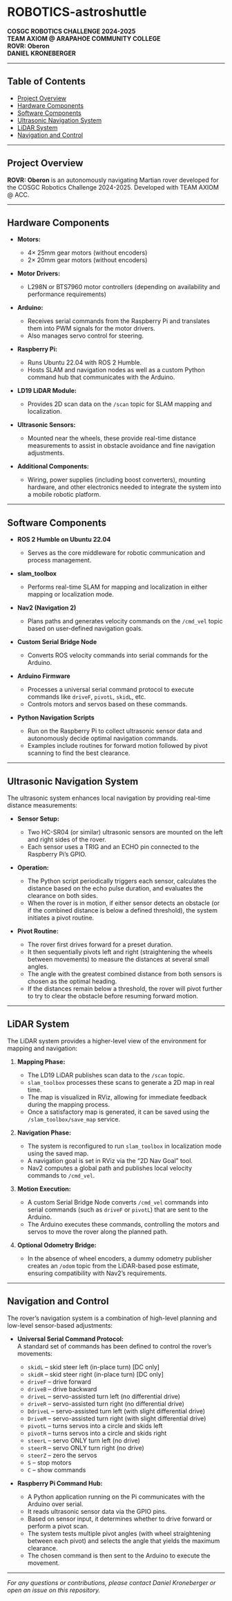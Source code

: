 # ROBOTICS-astroshuttle

**COSGC ROBOTICS CHALLENGE 2024-2025**  
**TEAM AXIOM @ ARAPAHOE COMMUNITY COLLEGE**  
**ROVR: Oberon**  
**DANIEL KRONEBERGER**

---

## Table of Contents

- [Project Overview](#project-overview)
- [Hardware Components](#hardware-components)
- [Software Components](#software-components)
- [Ultrasonic Navigation System](#ultrasonic-navigation-system)
- [LiDAR System](#lidar-system)
- [Navigation and Control](#navigation-and-control)

---

## Project Overview

**ROVR: Oberon** is an autonomously navigating Martian rover developed for the COSGC Robotics Challenge 2024-2025. Developed with TEAM AXIOM @ ACC.

---

## Hardware Components

- **Motors:**  
  - 4× 25mm gear motors (without encoders)  
  - 2× 20mm gear motors (without encoders)

- **Motor Drivers:**  
  - L298N or BTS7960 motor controllers (depending on availability and performance requirements)

- **Arduino:**  
  - Receives serial commands from the Raspberry Pi and translates them into PWM signals for the motor drivers.  
  - Also manages servo control for steering.

- **Raspberry Pi:**  
  - Runs Ubuntu 22.04 with ROS 2 Humble.  
  - Hosts SLAM and navigation nodes as well as a custom Python command hub that communicates with the Arduino.

- **LD19 LiDAR Module:**  
  - Provides 2D scan data on the `/scan` topic for SLAM mapping and localization.

- **Ultrasonic Sensors:**  
  - Mounted near the wheels, these provide real-time distance measurements to assist in obstacle avoidance and fine navigation adjustments.

- **Additional Components:**  
  - Wiring, power supplies (including boost converters), mounting hardware, and other electronics needed to integrate the system into a mobile robotic platform.

---

## Software Components

- **ROS 2 Humble on Ubuntu 22.04**  
  - Serves as the core middleware for robotic communication and process management.

- **slam_toolbox**  
  - Performs real-time SLAM for mapping and localization in either mapping or localization mode.

- **Nav2 (Navigation 2)**  
  - Plans paths and generates velocity commands on the `/cmd_vel` topic based on user-defined navigation goals.

- **Custom Serial Bridge Node**  
  - Converts ROS velocity commands into serial commands for the Arduino.

- **Arduino Firmware**  
  - Processes a universal serial command protocol to execute commands like `driveF`, `pivotL`, `skidL`, etc.  
  - Controls motors and servos based on these commands.

- **Python Navigation Scripts**  
  - Run on the Raspberry Pi to collect ultrasonic sensor data and autonomously decide optimal navigation commands.  
  - Examples include routines for forward motion followed by pivot scanning to find the best clearance.

---

## Ultrasonic Navigation System

The ultrasonic system enhances local navigation by providing real-time distance measurements:

- **Sensor Setup:**  
  - Two HC-SR04 (or similar) ultrasonic sensors are mounted on the left and right sides of the rover.  
  - Each sensor uses a TRIG and an ECHO pin connected to the Raspberry Pi’s GPIO.

- **Operation:**  
  - The Python script periodically triggers each sensor, calculates the distance based on the echo pulse duration, and evaluates the clearance on both sides.  
  - When the rover is in motion, if either sensor detects an obstacle (or if the combined distance is below a defined threshold), the system initiates a pivot routine.

- **Pivot Routine:**  
  - The rover first drives forward for a preset duration.  
  - It then sequentially pivots left and right (straightening the wheels between movements) to measure the distances at several small angles.  
  - The angle with the greatest combined distance from both sensors is chosen as the optimal heading.  
  - If the distances remain below a threshold, the rover will pivot further to try to clear the obstacle before resuming forward motion.

---

## LiDAR System

The LiDAR system provides a higher-level view of the environment for mapping and navigation:

1. **Mapping Phase:**  
   - The LD19 LiDAR publishes scan data to the `/scan` topic.  
   - `slam_toolbox` processes these scans to generate a 2D map in real time.  
   - The map is visualized in RViz, allowing for immediate feedback during the mapping process.  
   - Once a satisfactory map is generated, it can be saved using the `/slam_toolbox/save_map` service.

2. **Navigation Phase:**  
   - The system is reconfigured to run `slam_toolbox` in localization mode using the saved map.  
   - A navigation goal is set in RViz via the “2D Nav Goal” tool.  
   - Nav2 computes a global path and publishes local velocity commands to `/cmd_vel`.

3. **Motion Execution:**  
   - A custom Serial Bridge Node converts `/cmd_vel` commands into serial commands (such as `driveF` or `pivotL`) that are sent to the Arduino.  
   - The Arduino executes these commands, controlling the motors and servos to move the rover along the planned path.

4. **Optional Odometry Bridge:**  
   - In the absence of wheel encoders, a dummy odometry publisher creates an `/odom` topic from the LiDAR-based pose estimate, ensuring compatibility with Nav2’s requirements.

---

## Navigation and Control

The rover’s navigation system is a combination of high-level planning and low-level sensor-based adjustments:

- **Universal Serial Command Protocol:**  
  A standard set of commands has been defined to control the rover’s movements:

  - `skidL` – skid steer left (in-place turn) [DC only]  
  - `skidR` – skid steer right (in-place turn) [DC only]  
  - `driveF` – drive forward  
  - `driveB` – drive backward  
  - `driveL` – servo-assisted turn left (no differential drive)  
  - `driveR` – servo-assisted turn right (no differential drive)  
  - `DdriveL` – servo-assisted turn left (with slight differential drive)  
  - `DriveR` – servo-assisted turn right (with slight differential drive)  
  - `pivotL` – turns servos into a circle and skids left  
  - `pivotR` – turns servos into a circle and skids right  
  - `steerL` – servo ONLY turn left (no drive)  
  - `steerR` – servo ONLY turn right (no drive)  
  - `steerZ` – zero the servos  
  - `S` – stop motors  
  - `C` – show commands

- **Raspberry Pi Command Hub:**  
  - A Python application running on the Pi communicates with the Arduino over serial.  
  - It reads ultrasonic sensor data via the GPIO pins.  
  - Based on sensor input, it determines whether to drive forward or perform a pivot scan.  
  - The system tests multiple pivot angles (with wheel straightening between each pivot) and selects the angle that yields the maximum clearance.  
  - The chosen command is then sent to the Arduino to execute the movement.

---

*For any questions or contributions, please contact Daniel Kroneberger or open an issue on this repository.*

